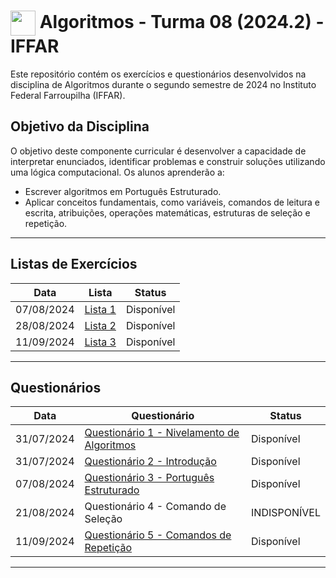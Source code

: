 <h1>
     <img align="center" width="40px" src="https://upload.wikimedia.org/wikipedia/commons/3/3f/Instituto_Federal_Farroupilha_-_Marca_Vertical_2015.svg"></a>
    <span>Algoritmos - Turma 08 (2024.2) - IFFAR</span>
</h1>

Este repositório contém os exercícios e questionários desenvolvidos na disciplina de Algoritmos durante o segundo semestre de 2024 no Instituto Federal Farroupilha (IFFAR).

## Objetivo da Disciplina

O objetivo deste componente curricular é desenvolver a capacidade de interpretar enunciados, identificar problemas e construir soluções utilizando uma lógica computacional. Os alunos aprenderão a:

- Escrever algoritmos em Português Estruturado.
- Aplicar conceitos fundamentais, como variáveis, comandos de leitura e escrita, atribuições, operações matemáticas, estruturas de seleção e repetição.
___
## Listas de Exercícios

| Data | Lista | Status |
|---|---|---|
| 07/08/2024 | [Lista 1](https://github.com/oBryam/Algoritmos/blob/main/atividades/lista1.md) | Disponível |
| 28/08/2024 | [Lista 2](https://github.com/oBryam/Algoritmos/blob/main/atividades/lista2.md) | Disponível |
| 11/09/2024 | [Lista 3](https://github.com/oBryam/algoritmos/blob/main/atividades/lista3.md) | Disponível |
___
## Questionários

| Data | Questionário | Status |
|---|---|---|
| 31/07/2024 | [Questionário 1 - Nivelamento de Algoritmos](https://github.com/oBryam/algoritmos/blob/main/atividades/questionario1.md) | Disponível |
| 31/07/2024 | [Questionário 2 - Introdução](https://github.com/oBryam/algoritmos/blob/main/atividades/questionario2.md) | Disponível |
| 07/08/2024 | [Questionário 3 - Português Estruturado](https://github.com/oBryam/algoritmos/blob/main/atividades/questionario3.md) | Disponível |
| 21/08/2024 | Questionário 4 - Comando de Seleção | INDISPONÍVEL |
| 11/09/2024 | [Questionário 5 - Comandos de Repetição](https://github.com/oBryam/algoritmos/blob/main/atividades/questionario5.md) | Disponível |

___
